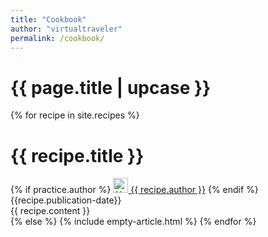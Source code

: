 ```yaml
---
title: "Cookbook" 
author: "virtualtraveler"
permalink: /cookbook/
---
```


<h1 class="primary">{{ page.title | upcase }}</h1>

{% for recipe in site.recipes %}
<h1 id="{{ recipe.title | slugify }}" class="secondary">{{ recipe.title }}</h1>
<article>
    <div class="article-meta">
        {% if practice.author %}
            <a href="{{ page.github-url }}{{ recipe.author }}" class="post-author">
            <img src="{{ page.github-url }}{{ recipe.author }}.png" class="avatar" alt="{{ recipe.author }} avatar" width="24" height="24">
            {{ recipe.author }}</a>
        {% endif %}
        <span class="date">{{recipe.publication-date}}</span>
    </div>
    <div class="article-content">
        {{ recipe.content }}
    </div>
</article>
{% else %}
{% include empty-article.html %}
{% endfor %}